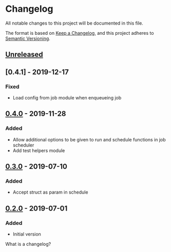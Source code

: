 # Changelog
All notable changes to this project will be documented in this file.

The format is based on [Keep a Changelog](https://keepachangelog.com/en/1.0.0/),
and this project adheres to [Semantic Versioning](https://semver.org/spec/v2.0.0.html).

## [Unreleased]

## [0.4.1] - 2019-12-17
### Fixed
- Load config from job module when enqueueing job

## [0.4.0] - 2019-11-28
### Added
- Allow additional options to be given to run and schedule functions in job scheduler
- Add test helpers module

## [0.3.0] - 2019-07-10
### Added 
- Accept struct as param in schedule

## [0.2.0] - 2019-07-01
### Added
- Initial version 

[Unreleased]: https://github.com/rai200890/ecto-job-scheduler/compare/v0.4.0...HEAD
[0.4.0]: https://github.com/rai200890/ecto-job-scheduler/compare/v0.3.0...v0.4.0
[0.3.0]: https://github.com/rai200890/ecto-job-scheduler/compare/v0.2.0...v0.3.0
[0.2.0]: https://github.com/rai200890/ecto-job-scheduler/releases/tag/v0.2.0
What is a changelog?